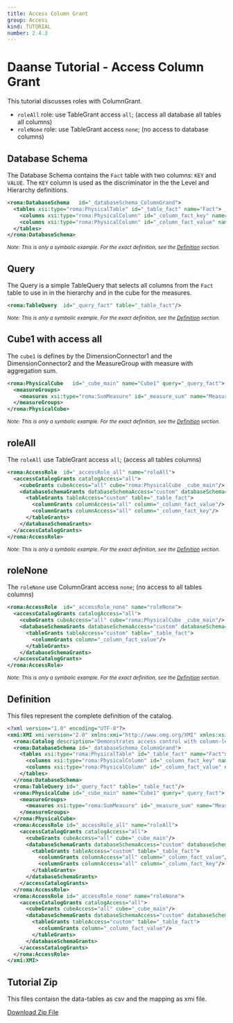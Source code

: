 ```yaml
---
title: Access Column Grant
group: Access
kind: TUTORIAL
number: 2.4.3
---
```

# Daanse Tutorial - Access Column Grant

This tutorial discusses roles with ColumnGrant.

- `roleAll`    role: use TableGrant access `all`; (access all database all tables all columns)
- `roleNone`   role: use TableGrant access `none`; (no access to database columns)


## Database Schema

The Database Schema contains the `Fact` table with two columns: `KEY` and `VALUE`. The `KEY` column is used as the discriminator in the the Level and Hierarchy definitions.


```xml
<roma:DatabaseSchema   id="_databaseSchema_ColumnGrand">
  <tables xsi:type="roma:PhysicalTable" id="_table_fact" name="Fact">
    <columns xsi:type="roma:PhysicalColumn" id="_column_fact_key" name="KEY"/>
    <columns xsi:type="roma:PhysicalColumn" id="_column_fact_value" name="VALUE" type="Integer"/>
  </tables>
</roma:DatabaseSchema>

```
*<small>Note: This is only a symbolic example. For the exact definition, see the [Definition](#definition) section.</small>*
## Query

The Query is a simple TableQuery that selects all columns from the `Fact` table to use in in the hierarchy and in the cube for the measures.


```xml
<roma:TableQuery  id="_query_fact" table="_table_fact"/>

```
*<small>Note: This is only a symbolic example. For the exact definition, see the [Definition](#definition) section.</small>*
## Cube1 with access all

The `cube1` is defines by the DimensionConnector1 and the DimensionConnector2  and the MeasureGroup with measure with aggregation sum.


```xml
<roma:PhysicalCube   id="_cube_main" name="Cube1" query="_query_fact">
  <measureGroups>
    <measures xsi:type="roma:SumMeasure" id="_measure_sum" name="Measure1" column="_column_fact_value"/>
  </measureGroups>
</roma:PhysicalCube>

```
*<small>Note: This is only a symbolic example. For the exact definition, see the [Definition](#definition) section.</small>*
## roleAll

The `roleAll` use TableGrant access `all`; (access all tables columns)


```xml
<roma:AccessRole  id="_accessRole_all" name="roleAll">
  <accessCatalogGrants catalogAccess="all">
    <cubeGrants cubeAccess="all" cube="roma:PhysicalCube _cube_main"/>
    <databaseSchemaGrants databaseSchemaAccess="custom" databaseSchema="_databaseSchema_ColumnGrand">
      <tableGrants tableAccess="custom" table="_table_fact">
        <columnGrants columnAccess="all" column="_column_fact_value"/>
        <columnGrants columnAccess="all" column="_column_fact_key"/>
      </tableGrants>
    </databaseSchemaGrants>
  </accessCatalogGrants>
</roma:AccessRole>

```
*<small>Note: This is only a symbolic example. For the exact definition, see the [Definition](#definition) section.</small>*
## roleNone

The `roleNone` use ColumnGrant access `none`; (no access to all tables columns)


```xml
<roma:AccessRole  id="_accessRole_none" name="roleNone">
  <accessCatalogGrants catalogAccess="all">
    <cubeGrants cubeAccess="all" cube="roma:PhysicalCube _cube_main"/>
    <databaseSchemaGrants databaseSchemaAccess="custom" databaseSchema="_databaseSchema_ColumnGrand">
      <tableGrants tableAccess="custom" table="_table_fact">
        <columnGrants column="_column_fact_value"/>
      </tableGrants>
    </databaseSchemaGrants>
  </accessCatalogGrants>
</roma:AccessRole>

```
*<small>Note: This is only a symbolic example. For the exact definition, see the [Definition](#definition) section.</small>*

## Definition

This files represent the complete definition of the catalog.

```xml
<?xml version="1.0" encoding="UTF-8"?>
<xmi:XMI xmi:version="2.0" xmlns:xmi="http://www.omg.org/XMI" xmlns:xsi="http://www.w3.org/2001/XMLSchema-instance" xmlns:roma="https://www.daanse.org/spec/org.eclipse.daanse.rolap.mapping">
  <roma:Catalog description="Demonstrates access control with column-level grants" name="Daanse Tutorial - Access Column Grant" cubes="_cube_main" accessRoles="_accessRole_all _accessRole_none" dbschemas="_databaseSchema_ColumnGrand"/>
  <roma:DatabaseSchema id="_databaseSchema_ColumnGrand">
    <tables xsi:type="roma:PhysicalTable" id="_table_fact" name="Fact">
      <columns xsi:type="roma:PhysicalColumn" id="_column_fact_key" name="KEY"/>
      <columns xsi:type="roma:PhysicalColumn" id="_column_fact_value" name="VALUE" type="Integer"/>
    </tables>
  </roma:DatabaseSchema>
  <roma:TableQuery id="_query_fact" table="_table_fact"/>
  <roma:PhysicalCube id="_cube_main" name="Cube1" query="_query_fact">
    <measureGroups>
      <measures xsi:type="roma:SumMeasure" id="_measure_sum" name="Measure1" column="_column_fact_value"/>
    </measureGroups>
  </roma:PhysicalCube>
  <roma:AccessRole id="_accessRole_all" name="roleAll">
    <accessCatalogGrants catalogAccess="all">
      <cubeGrants cubeAccess="all" cube="_cube_main"/>
      <databaseSchemaGrants databaseSchemaAccess="custom" databaseSchema="_databaseSchema_ColumnGrand">
        <tableGrants tableAccess="custom" table="_table_fact">
          <columnGrants columnAccess="all" column="_column_fact_value"/>
          <columnGrants columnAccess="all" column="_column_fact_key"/>
        </tableGrants>
      </databaseSchemaGrants>
    </accessCatalogGrants>
  </roma:AccessRole>
  <roma:AccessRole id="_accessRole_none" name="roleNone">
    <accessCatalogGrants catalogAccess="all">
      <cubeGrants cubeAccess="all" cube="_cube_main"/>
      <databaseSchemaGrants databaseSchemaAccess="custom" databaseSchema="_databaseSchema_ColumnGrand">
        <tableGrants tableAccess="custom" table="_table_fact">
          <columnGrants column="_column_fact_value"/>
        </tableGrants>
      </databaseSchemaGrants>
    </accessCatalogGrants>
  </roma:AccessRole>
</xmi:XMI>

```



## Tutorial Zip
This files contaisn the data-tables as csv and the mapping as xmi file.

<a href="./zip/tutorial.access.columngrand.zip" download>Download Zip File</a>
